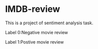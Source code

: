 # IMDB-review
This is a project of sentiment analysis task.


Label 0:Negative movie review


Label 1:Postive movie review
